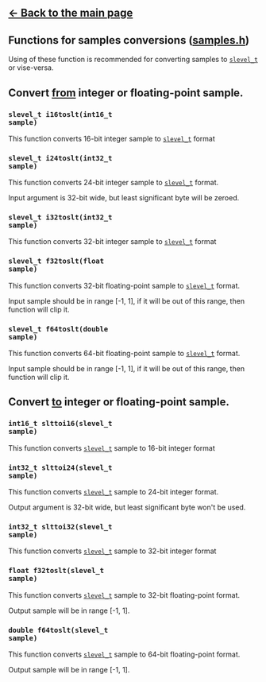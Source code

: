 ## [<- Back to the main page](../Main.md)

## Functions for samples conversions ([samples.h](../samples.h))

Using of these function is recommended for converting samples to [<code>slevel_t</code>](../Architecture.md#library-architecture) or vise-versa.

## Convert <u>from</u> integer or floating-point sample.

### <code>slevel_t i16toslt(int16_t sample)</code>
This function converts 16-bit integer sample to [<code>slevel_t</code>](../Architecture.md#library-architecture) format

### <code>slevel_t i24toslt(int32_t sample)</code>
This function converts 24-bit integer sample to [<code>slevel_t</code>](../Architecture.md#library-architecture) format.

Input argument is 32-bit wide, but least significant byte will be zeroed.

### <code>slevel_t i32toslt(int32_t sample)</code>
This function converts 32-bit integer sample to [<code>slevel_t</code>](../Architecture.md#library-architecture) format

### <code>slevel_t f32toslt(float sample)</code>
This function converts 32-bit floating-point sample to [<code>slevel_t</code>](../Architecture.md#library-architecture) format.

Input sample should be in range [-1, 1], if it will be out of this range, then function will clip it.

### <code>slevel_t f64toslt(double sample)</code>
This function converts 64-bit floating-point sample to [<code>slevel_t</code>](../Architecture.md#library-architecture) format.

Input sample should be in range [-1, 1], if it will be out of this range, then function will clip it.

## Convert <u>to</u> integer or floating-point sample.

### <code>int16_t slttoi16(slevel_t sample)</code>
This function converts [<code>slevel_t</code>](../Architecture.md#library-architecture) sample to 16-bit integer format

### <code>int32_t slttoi24(slevel_t sample)</code>
This function converts [<code>slevel_t</code>](../Architecture.md#library-architecture) sample to 24-bit integer format.

Output argument is 32-bit wide, but least significant byte won't be used.

### <code>int32_t slttoi32(slevel_t sample)</code>
This function converts [<code>slevel_t</code>](../Architecture.md#library-architecture) sample to 32-bit integer format

### <code>float f32toslt(slevel_t sample)</code>
This function converts [<code>slevel_t</code>](../Architecture.md#library-architecture) sample to 32-bit floating-point format.

Output sample will be in range [-1, 1].

### <code>double f64toslt(slevel_t sample)</code>
This function converts [<code>slevel_t</code>](../Architecture.md#library-architecture) sample to 64-bit floating-point format.

Output sample will be in range [-1, 1].